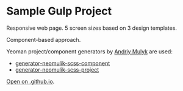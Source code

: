 # Sample Gulp Project 

Responsive web page. 5 screen sizes based on 3 design templates.

Component-based approach. 

Yeoman project/component generators by [Andriy Mulyk](https://github.com/neomulik) are used:

- [generator-neomulik-scss-component](https://www.npmjs.com/package/generator-neomulik-scss-component)
- [generator-neomulik-scss-project](https://www.npmjs.com/package/generator-neomulik-scss-project)

[Open on .github.io](https://nata25.github.io/hackathon/).
